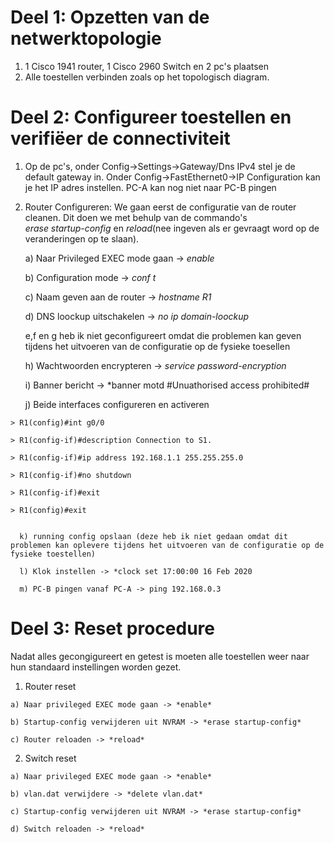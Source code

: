   # Deel 1: Opzetten van de netwerktopologie
  1. 1 Cisco 1941 router, 1 Cisco 2960 Switch en 2 pc's plaatsen
  2. Alle toestellen verbinden zoals op het topologisch diagram.
  
  # Deel 2: Configureer toestellen en verifiëer de connectiviteit
  1. Op de pc's, onder Config->Settings->Gateway/Dns IPv4 stel je de default gateway in.
     Onder Config->FastEthernet0->IP Configuration kan je het IP adres instellen. 
     PC-A kan nog niet naar PC-B pingen
  2. Router Configureren: We gaan eerst de configuratie van de router cleanen. Dit doen we met behulp van de commando's  
     *erase startup-config* en *reload*(nee ingeven als er gevraagt word op de veranderingen op te slaan).
     
     a) Naar Privileged EXEC mode gaan -> *enable*
     
     b) Configuration mode -> *conf t*
     
     c) Naam geven aan de router -> *hostname R1*
     
     d) DNS loockup uitschakelen -> *no ip domain-loockup*
     
     e,f en g heb ik niet geconfigureert omdat die problemen kan geven tijdens het uitvoeren van de configuratie op de fysieke toesellen
     
     h) Wachtwoorden encrypteren -> *service password-encryption*
     
     i) Banner bericht -> *banner motd #Unuathorised access prohibited#
     
     j) Beide interfaces configureren en activeren
	
	> R1(config)#int g0/0
        
	> R1(config-if)#description Connection to S1.
        
	> R1(config-if)#ip address 192.168.1.1 255.255.255.0
        
	> R1(config-if)#no shutdown
        
	> R1(config-if)#exit
        
	> R1(config)#exit
	
      
      k) running config opslaan (deze heb ik niet gedaan omdat dit problemen kan oplevere tijdens het uitvoeren van de configuratie op de fysieke toestellen)
      
      l) Klok instellen -> *clock set 17:00:00 16 Feb 2020
      
      m) PC-B pingen vanaf PC-A -> ping 192.168.0.3

# Deel 3: Reset procedure
Nadat alles gecongigureert en getest is moeten alle toestellen weer naar hun standaard instellingen worden gezet.
  1. Router reset
  
    a) Naar privileged EXEC mode gaan -> *enable*
    
    b) Startup-config verwijderen uit NVRAM -> *erase startup-config*
    
    c) Router reloaden -> *reload*
    
  2. Switch reset
  
    a) Naar privileged EXEC mode gaan -> *enable*
    
    b) vlan.dat verwijdere -> *delete vlan.dat*
    
    c) Startup-config verwijderen uit NVRAM -> *erase startup-config*
    
    d) Switch reloaden -> *reload*
